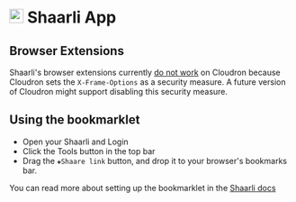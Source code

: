 # <img src="/img/shaarli-logo.png" width="25px"> Shaarli App

## Browser Extensions

Shaarli's browser extensions currently [do not work](https://chrome.google.com/webstore/detail/shiny-shaarli/hajdfkmbdmadjmmpkkbbcnllepomekin/support) on Cloudron because Cloudron sets the `X-Frame-Options` as
a security measure. A future version of Cloudron might support disabling
this security measure.

## Using the bookmarklet

* Open your Shaarli and Login
* Click the Tools button in the top bar
* Drag the `✚Shaare link` button, and drop it to your browser's bookmarks bar.

You can read more about setting up the bookmarklet in the [Shaarli docs](https://shaarli.readthedocs.io/en/master/Bookmarklet/)

